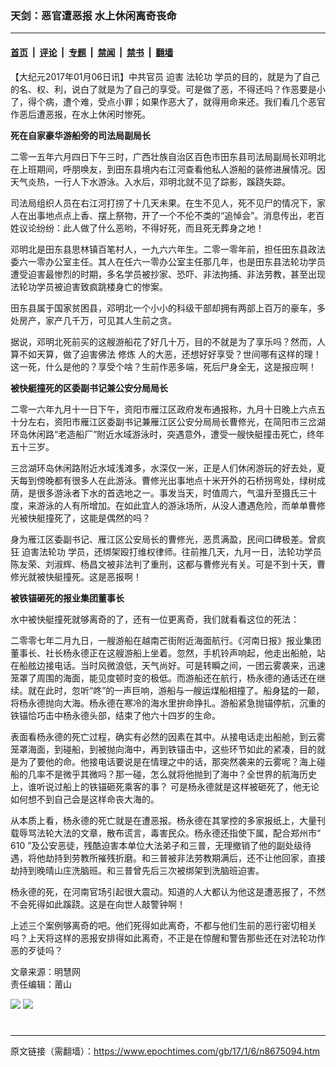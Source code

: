 ### 天剑：恶官遭恶报 水上休闲离奇丧命

---

#### [首页](../../../..?n8675094) &nbsp;|&nbsp; [评论](../../../../../epoch-comment?n8675094) &nbsp;|&nbsp; [专题](../../../../../epoch-special?n8675094) &nbsp;|&nbsp; [禁闻](../../../../../epoch-news?n8675094) &nbsp;|&nbsp; [禁书](../../../../../books?n8675094) &nbsp;|&nbsp; [翻墙](https://github.com/gfw-breaker/nogfw/blob/master/README.md?n8675094)


<div class="post_content" id="artbody" itemprop="articleBody">
 <!-- article content begin -->
 <p>
  【大纪元2017年01月06日讯】中共官员
  <ok href="http://www.minghui.org/mh/glossary.html#37">
   迫害
  </ok>
  <ok href="http://www.minghui.org/mh/glossary.html#1">
   法轮功
  </ok>
  学员的目的，就是为了自己的名、权、利，说白了就是为了自己的享受。可是做了恶，不得还吗？作恶要是小了，得个病，遭个难，受点小罪；如果作恶大了，就得用命来还。我们看几个恶官作恶后遭恶报，在水上休闲时惨死。
 </p>
 <div class="ar_articleContent" id="ar_bArticleContent">
  <p>
   <b>
    死在自家豪华游船旁的司法局副局长
   </b>
  </p>
  <p>
   二零一五年六月四日下午三时，广西壮族自治区百色市田东县司法局副局长邓明北在上班期间，呼朋唤友，到田东县境内右江河查看他私人游船的装修进展情况。因天气炎热，一行人下水游泳。入水后，邓明北就不见了踪影，蹊跷失踪。
  </p>
  <p>
   司法局组织人员在右江河打捞了十几天未果。在生不见人，死不见尸的情况下，家人在出事地点点上香、摆上祭物，开了一个不伦不类的“追悼会”。消息传出，老百姓议论纷纷：此人做了什么恶哟，不得好死，而且死无葬身之地！
  </p>
  <p>
   邓明北是田东县思林镇百笔村人，一九六六年生。二零一零年前，担任田东县政法委六一零办公室主任。其人在任六一零办公室主任那几年，也是田东县法轮功学员遭受迫害最惨烈的时期，多名学员被抄家、恐吓、非法拘捕、非法劳教，甚至出现法轮功学员被迫害致疯跳楼身亡的惨案。
  </p>
  <p>
   田东县属于国家贫困县，邓明北一个小小的科级干部却拥有两部上百万的豪车，多处房产，家产几千万，可见其人生前之贪。
  </p>
  <p>
   据说，邓明北死前买的这艘游船花了好几十万，目的不就是为了享乐吗？然而，人算不如天算，做了迫害佛法
   <ok href="http://www.minghui.org/mh/glossary.html#34">
    修炼
   </ok>
   人的大恶，还想好好享受？世间哪有这样的理！这一死，什么是他的？享受个啥？生前作恶多端，死后尸身全无，这是报应啊！
  </p>
  <p>
   <b>
    被快艇撞死的区委副书记兼公安分局局长
   </b>
  </p>
  <p>
   二零一六年九月十一日下午，资阳市雁江区政府发布通报称，九月十日晚上六点五十分左右，资阳市雁江区委副书记兼雁江区公安分局局长曹修光，在简阳市三岔湖环岛休闲路“老造船厂”附近水域游泳时，突遇意外，遭受一艘快艇撞击死亡，终年五十三岁。
  </p>
  <p>
   三岔湖环岛休闲路附近水域浅滩多，水深仅一米，正是人们休闲游玩的好去处，夏天每到傍晚都有很多人在此游泳。曹修光出事地点十米开外的石桥拐弯处，绿树成荫，是很多游泳者下水的首选地之一。事发当天，时值周六，气温升至摄氏三十度，来游泳的人有所增加。在如此宜人的游泳场所，从没人遭遇危险，而单单曹修光被快艇撞死了，这能是偶然的吗？
  </p>
  <p>
   身为雁江区委副书记、雁江区公安局长的曹修光，恶贯满盈，民间口碑极差。曾疯狂
   <ok href="https://www.epochtimes.com/gb/tag/%E8%BF%AB%E5%AE%B3%E6%B3%95%E8%BD%AE%E5%8A%9F.html">
    迫害法轮功
   </ok>
   学员，还绑架殴打维权律师。往前推几天，九月一日，法轮功学员陈友荣、刘淑辉、杨昌文被非法判了重刑，这都与曹修光有关。可是不到十天，曹修光就被快艇撞死。这是恶报啊！
  </p>
  <p>
   <b>
    被铁锚砸死的报业集团董事长
   </b>
  </p>
  <p>
   水中被快艇撞死就够离奇的了，还有一位更离奇，我们就看看这位的死法：
  </p>
  <p>
   二零零七年二月九日，一艘游船在越南芒街附近海面航行。《河南日报》报业集团董事长、社长杨永德正在这艘游船上坐着。忽然，手机铃声响起，他走出船舱，站在船舷边接电话。当时风微浪低，天气尚好。可是转瞬之间，一团云雾袭来，迅速笼罩了周围的海面，能见度顿时变的极低。而游船还在航行，杨永德的通话还在继续。就在此时，忽听“咚”的一声巨响，游船与一艘运煤船相撞了。船身猛的一颠，将杨永德抛向大海。杨永德在寒冷的海水里拚命挣扎。游船紧急抛锚停航，沉重的铁锚恰巧击中杨永德头部，结束了他六十四岁的生命。
  </p>
  <p>
   表面看杨永德的死亡过程，确实有必然的因素在其中。从接电话走出船舱，到云雾笼罩海面，到碰船，到被抛向海中，再到铁锚击中，这些环节如此的紧凑，目的就是为了要他的命。他接电话要说是在情理之中的话，那突然袭来的云雾呢？海上碰船的几率不是微乎其微吗？那一碰，怎么就将他抛到了海中？全世界的航海历史上，谁听说过船上的铁锚砸死乘客的事？ 可是杨永德就是这样被砸死了，他无论如何想不到自己会是这样命丧大海的。
  </p>
  <p>
   从本质上看，杨永德的死亡就是在遭恶报。杨永德在其掌控的多家报纸上，大量刊载辱骂法轮大法的文章，散布谎言，毒害民众。杨永德还指使下属，配合郑州市“
   <ok href="http://www.minghui.org/mh/glossary.html#3">
    610
   </ok>
   ”及公安恶徒，残酷迫害本单位大法弟子和三普，无理撤销了他的副处级待遇，将他劫持到劳教所摧残折磨。和三普被非法劳教期满后，还不让他回家，直接劫持到晚晴山庄洗脑班。和三普曾先后三次被绑架到洗脑班迫害。
  </p>
  <p>
   杨永德的死，在河南官场引起很大震动。知道的人大都认为他这是遭恶报了，不然不会死得如此蹊跷。这是在向世人敲警钟啊！
  </p>
  <p>
   上述三个案例够离奇的吧。他们死得如此离奇，不都与他们生前的恶行密切相关吗？上天将这样的恶报安排得如此离奇，不正是在惊醒和警告那些还在对法轮功作恶的歹徒吗？
  </p>
 </div>
 <div id="bArticleEnglishTranslation">
  文章来源：明慧网
 </div>
 <div>
 </div>
 <div>
  责任编辑：莆山
 </div>
 <p>
 </p>
 <div id="ar_redirect">
  <ok href="http://www.minghui.org/mh/articles/2017/1/5/index.html#rdzttitle">
   <img src="//www.minghui.org/pub/cmh2015/images/ar_redianzhuanti.png"/>
  </ok>
  <ok href="http://www.minghui.org/mh/articles/2017/1/5/index.html#qikantitle">
   <img src="//www.minghui.org/pub/cmh2015/images/ar_remenqikan.png"/>
  </ok>
 </div>
 <p>
 </p>
 <h1>
 </h1>
 <p>
 </p>
 <!-- article content end -->
 <div id="below_article_ad">
 </div>
</div>


---

原文链接（需翻墙）：https://www.epochtimes.com/gb/17/1/6/n8675094.htm